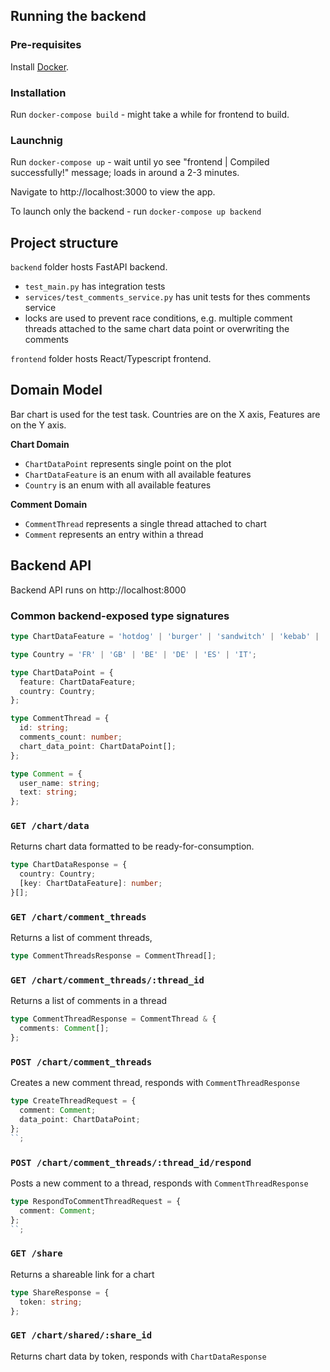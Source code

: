 ## Running the backend

### Pre-requisites

Install [Docker](https://www.docker.com/get-started/).

### Installation

Run `docker-compose build` - might take a while for frontend to build.

### Launchnig

Run `docker-compose up` - wait until yo see "frontend | Compiled successfully!" message; loads in around a 2-3 minutes.

Navigate to http://localhost:3000 to view the app.

To launch only the backend - run `docker-compose up backend`

## Project structure

`backend` folder hosts FastAPI backend.

- `test_main.py` has integration tests
- `services/test_comments_service.py` has unit tests for thes comments service
- locks are used to prevent race conditions, e.g. multiple comment threads attached to the same chart data point or overwriting the comments

`frontend` folder hosts React/Typescript frontend.

## Domain Model

Bar chart is used for the test task. Countries are on the X axis, Features are on the Y axis.

**Chart Domain**

- `ChartDataPoint` represents single point on the plot
- `ChartDataFeature` is an enum with all available features
- `Country` is an enum with all available features

**Comment Domain**

- `CommentThread` represents a single thread attached to chart
- `Comment` represents an entry within a thread

## Backend API

Backend API runs on http://localhost:8000

### Common backend-exposed type signatures

```typescript
type ChartDataFeature = 'hotdog' | 'burger' | 'sandwitch' | 'kebab' | 'fries' | 'donut';

type Country = 'FR' | 'GB' | 'BE' | 'DE' | 'ES' | 'IT';

type ChartDataPoint = {
  feature: ChartDataFeature;
  country: Country;
};

type CommentThread = {
  id: string;
  comments_count: number;
  chart_data_point: ChartDataPoint[];
};

type Comment = {
  user_name: string;
  text: string;
};
```

### `GET /chart/data`

Returns chart data formatted to be ready-for-consumption.

```typescript
type ChartDataResponse = {
  country: Country;
  [key: ChartDataFeature]: number;
}[];
```

### `GET /chart/comment_threads`

Returns a list of comment threads,

```typescript
type CommentThreadsResponse = CommentThread[];
```

### `GET /chart/comment_threads/:thread_id`

Returns a list of comments in a thread

```typescript
type CommentThreadResponse = CommentThread & {
  comments: Comment[];
};
```

### `POST /chart/comment_threads`

Creates a new comment thread, responds with `CommentThreadResponse`

```typescript
type CreateThreadRequest = {
  comment: Comment;
  data_point: ChartDataPoint;
};
``;
```

### `POST /chart/comment_threads/:thread_id/respond`

Posts a new comment to a thread, responds with `CommentThreadResponse`

```typescript
type RespondToCommentThreadRequest = {
  comment: Comment;
};
``;
```

### `GET /share`

Returns a shareable link for a chart

```typescript
type ShareResponse = {
  token: string;
};
```

### `GET /chart/shared/:share_id`

Returns chart data by token, responds with `ChartDataResponse`
